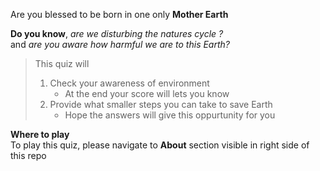 Are you blessed to be born in one only **Mother Earth**

**Do you know**, _are we disturbing the natures cycle ?_  
and _are you aware how harmful we are to this Earth?_

> This quiz will
> 1. Check your awareness of environment
>    - At the end your score will lets you know
> 1. Provide what smaller steps you can take to save Earth
>    - Hope the answers will give this oppurtunity for you

**Where to play**  
To play this quiz, please navigate to **About** section visible in right side of this repo

